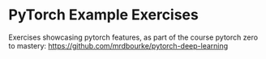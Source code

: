 # PyTorch Example Exercises

Exercises showcasing pytorch features, as part of the course pytorch zero to mastery:
https://github.com/mrdbourke/pytorch-deep-learning


